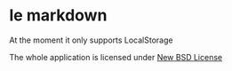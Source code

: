 # le markdown

At the moment it only supports LocalStorage

The whole application is licensed under [New BSD License](./LICENSE.md)
